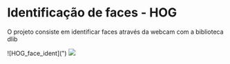 <h1> Identificação de faces - HOG </h1>
<p>O projeto consiste em identificar faces através da webcam com a biblioteca dlib</p>
![HOG_face_ident](")

<img src="https://user-images.githubusercontent.com/61318646/206039154-448bab71-b59d-4c28-a9b3-0ca6d8e17343.gif"/>
